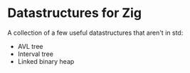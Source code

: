 # Datastructures for Zig

A collection of a few useful datastructures that aren't in std:

- AVL tree
- Interval tree
- Linked binary heap
